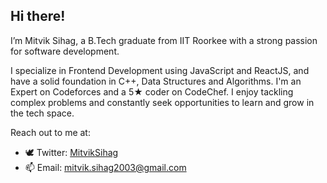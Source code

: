 ## Hi there!

I’m Mitvik Sihag, a B.Tech graduate from IIT Roorkee with a strong passion for software development. 

I specialize in Frontend Development using JavaScript and ReactJS, and have a solid foundation in C++, Data Structures and Algorithms. I'm an Expert on Codeforces and a 5★ coder on CodeChef. I enjoy tackling complex problems and constantly seek opportunities to learn and grow in the tech space.

Reach out to me at:
- 🕊️ Twitter: [MitvikSihag](https://x.com/MitvikSihag)
- 📫 Email: [mitvik.sihag2003@gmail.com](https://mail.google.com/mail/?view=cm&fs=1&to=mitvik.sihag2003@gmail.com)

<!--
**MitvikSihag/MitvikSihag** is a ✨ _special_ ✨ repository because its `README.md` (this file) appears on your GitHub profile.

Here are some ideas to get you started:

- 🔭 I’m currently working on ...
- 🌱 I’m currently learning ...
- 👯 I’m looking to collaborate on ...
- 🤔 I’m looking for help with ...
- 💬 Ask me about ...
- 📫 How to reach me: ...
- 😄 Pronouns: ...
- ⚡ Fun fact: ...
-->
